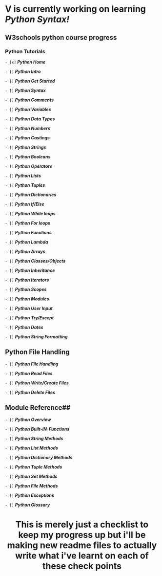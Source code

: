 # V is currently working on learning _Python Syntax!_

## W3schools python course progress ##
### Python Tutorials ###
>
`- [x]` ***Python Home***
>
`- []` ***Python Intro***
>
`- []` ***Python Get Started***
>
`- []` ***Python Syntax***
>
`- []` ***Python Comments***
>
`- []` ***Python Variables***
>
`- []` ***Python Data Types***
>
`- []` ***Python Numbers***
>
`- []` ***Python Castings***
>
`- []` ***Python Strings***
>
`- []` ***Python Booleans***
>
`- []` ***Python Operators***
>
`- []` ***Python Lists***
>
`- []` ***Python Tuples***
>
`- []` ***Python Dictionaries***
>
`- []` ***Python If/Else***
>
`- []` ***Python While loops***
>
`- []` ***Python For loops***
>
`- []` ***Python Functions***
>
`- []` ***Python Lambda***
>
`- []` ***Python Arrays***
>
`- []` ***Python Classes/Objects***
>
`- []` ***Python Inheritance***
>
`- []` ***Python Iterators***
>
`- []` ***Python Scopes***
>
`- []` ***Python Modules***
>
`- []` ***Python User Input***
>
`- []` ***Python Try/Except***
>
`- []` ***Python Dates***
>
`- []` ***Python String Formatting***
>
## Python File Handling ##
>
`- []` ***Python File Handling***
>
`- []` ***Python Read Files***
>
`- []` ***Python Write/Create Files***
>
`- []` ***Python Delete Files***
>
## Module Reference##
>
`- []` ***Python Overview***
>
`- []` ***Python Built-IN-Functions***
>
`- []` ***Python String Methods***
>
`- []` ***Python List Methods***
>
`- []` ***Python Dictionary Methods***
>
`- []` ***Python Tuple Methods***
>
`- []` ***Python Set Methods***
>
`- []` ***Python File Methods***
>
`- []` ***Python Exceptions***
>
`- []` ***Python Glossary***

<div align="center">
  <h1>This is merely just a checklist to keep my progress up but i'll be making new readme files to actually write what i've learnt on each of these check points</h1>
</div>

